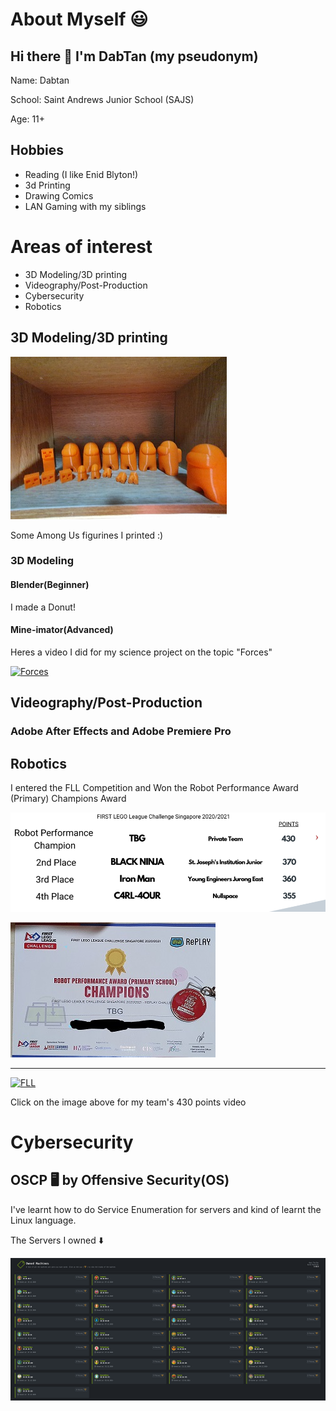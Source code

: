 # About Myself 😃

## Hi there 👋 I'm DabTan (my pseudonym)
Name: Dabtan

School: Saint Andrews Junior School (SAJS)

Age: 11+
## Hobbies
+ Reading (I like Enid Blyton!)
+ 3d Printing 
+ Drawing Comics
+ LAN Gaming with my siblings


# Areas of interest
- 3D Modeling/3D printing
- Videography/Post-Production
- Cybersecurity
- Robotics
## 3D Modeling/3D printing

![alt text](https://github.com/DabTan/DabTan/blob/main/20210516_203102.jpg?raw=true)

Some Among Us figurines I printed :)



### 3D Modeling
#### Blender(Beginner)
I made a Donut!

#### Mine-imator(Advanced)
Heres a video I did for my science project on the topic "Forces"

[![Forces](https://img.youtube.com/vi/pFBS_1_SPIc/0.jpg)](https://www.youtube.com/watch?v=pFBS_1_SPIc)

## Videography/Post-Production

### Adobe After Effects and Adobe Premiere Pro

### 


## Robotics
I entered the FLL Competition and Won the Robot Performance Award (Primary) Champions Award

![alt text](https://github.com/DabTan/DabTan/blob/main/FLL%20AWARD.png?raw=true)


![alt text](https://github.com/DabTan/DabTan/blob/main/FLL%20certificate.jpg?raw=true)

----------------------------------------------------------------------------------

[![FLL](https://img.youtube.com/vi/yDPS4rQXsOk/0.jpg)](https://www.youtube.com/watch?v=yDPS4rQXsOk)



Click on the image above for my team's 430 points video


# Cybersecurity

## __OSCP__ 🖥️ by Offensive Security(OS)


I've learnt how to do Service Enumeration for servers
and kind of learnt the Linux language.


The Servers I owned ⬇️


![alt text](https://github.com/DabTan/DabTan/blob/main/HTB%20servers.png?raw=true)


